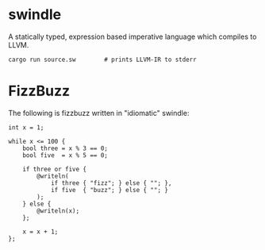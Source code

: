 # swindle
A statically typed, expression based imperative language which compiles to LLVM.

    cargo run source.sw        # prints LLVM-IR to stderr

# FizzBuzz
The following is fizzbuzz written in "idiomatic" swindle:

```
int x = 1;

while x <= 100 {
    bool three = x % 3 == 0;
    bool five  = x % 5 == 0;

    if three or five {
        @writeln(
            if three { "fizz"; } else { ""; },
            if five  { "buzz"; } else { ""; }
        );
    } else {
        @writeln(x);
    };

    x = x + 1;
};
```
